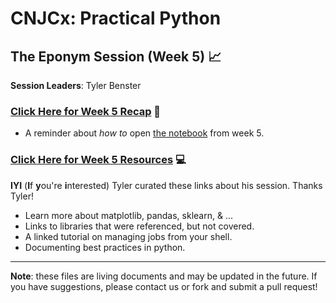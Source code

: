 # CNJCx: Practical Python
## The Eponym Session (Week 5) :chart_with_upwards_trend:

**Session Leaders**: Tyler Benster

### [Click Here for Week 5 Recap](cnjcx_week5_recap.md) :book:
- A reminder about _how to_ open [the notebook](cnjcx_week5_practical_python.ipynb) from week 5.

### [Click Here for Week 5 Resources](cnjcx_week5_resources.md) :computer:
**IYI** (**I**f **y**ou're **i**nterested) Tyler curated these links about his session. Thanks Tyler!
- Learn more about matplotlib, pandas, sklearn, & ...
- Links to libraries that were referenced, but not covered. 
- A linked tutorial on managing jobs from your shell.
- Documenting best practices in python.
---
**Note**: these files are living documents and may be updated in the future. If you have suggestions, please contact us or fork and submit a pull request!
